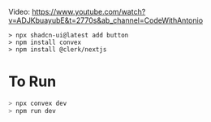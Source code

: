 Video: https://www.youtube.com/watch?v=ADJKbuayubE&t=2770s&ab_channel=CodeWithAntonio

```
> npx shadcn-ui@latest add button
> npm install convex
> npm install @clerk/nextjs
```


# To Run
```bash
> npx convex dev
> npm run dev
```